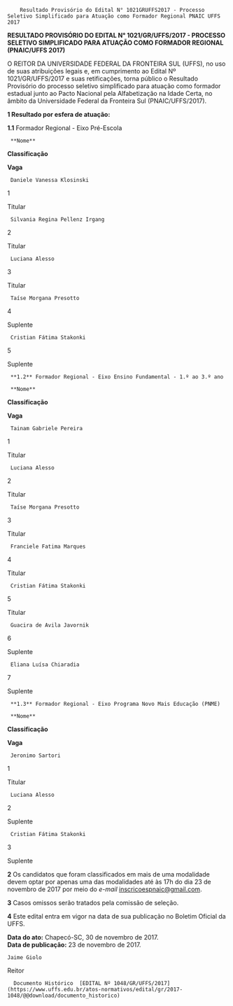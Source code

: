         Resultado Provisório do Edital N° 1021GRUFFS2017 - Processo Seletivo Simplificado para Atuação como Formador Regional PNAIC UFFS 2017  

**RESULTADO PROVISÓRIO DO EDITAL N° 1021/GR/UFFS/2017 - PROCESSO SELETIVO SIMPLIFICADO PARA ATUAÇÃO COMO FORMADOR REGIONAL (PNAIC/UFFS 2017)**

  

 O REITOR DA UNIVERSIDADE FEDERAL DA FRONTEIRA SUL (UFFS), no uso de suas atribuições legais e, em cumprimento ao Edital Nº 1021/GR/UFFS/2017 e suas retificações, torna público o Resultado Provisório do processo seletivo simplificado para atuação como formador estadual junto ao Pacto Nacional pela Alfabetização na Idade Certa, no âmbito da Universidade Federal da Fronteira Sul (PNAIC/UFFS/2017).

  **1 Resultado por esfera de atuação:**

 **1.1** Formador Regional - Eixo Pré-Escola

     **Nome**

   **Classificação**

   **Vaga**

     Daniele Vanessa Klosinski

   1

   Titular

     Silvania Regina Pellenz Irgang

   2

   Titular

     Luciana Alesso

   3

   Titular

     Taíse Morgana Presotto

   4

   Suplente

     Cristian Fátima Stakonki

   5

   Suplente

     **1.2** Formador Regional - Eixo Ensino Fundamental - 1.º ao 3.º ano

     **Nome**

   **Classificação**

   **Vaga**

     Tainam Gabriele Pereira

   1

   Titular

     Luciana Alesso

   2

   Titular

     Taíse Morgana Presotto

   3

   Titular

     Franciele Fatima Marques

   4

   Titular

     Cristian Fátima Stakonki

   5

   Titular

     Guacira de Avila Javornik

   6

   Suplente

     Eliana Luísa Chiaradia

   7

   Suplente

     **1.3** Formador Regional - Eixo Programa Novo Mais Educação (PNME)

     **Nome**

   **Classificação**

   **Vaga**

     Jeronimo Sartori

   1

   Titular

     Luciana Alesso

   2

   Suplente

     Cristian Fátima Stakonki

   3

   Suplente

      

 **2** Os candidatos que foram classificados em mais de uma modalidade devem optar por apenas uma das modalidades até às 17h do dia 23 de novembro de 2017 por meio do *e-mail* [inscricoespnaic@gmail.com](mailto:inscricoespnaic@gmail.com).

  

 **3** Casos omissos serão tratados pela comissão de seleção.

  

 **4** Este edital entra em vigor na data de sua publicação no Boletim Oficial da UFFS.

   **Data do ato:** Chapecó-SC, 30 de novembro de 2017.   
 **Data de publicação:**  23 de novembro de 2017. 

    Jaime Giolo   
 Reitor 

      Documento Histórico  [EDITAL Nº 1048/GR/UFFS/2017](https://www.uffs.edu.br/atos-normativos/edital/gr/2017-1048/@@download/documento_historico)     
      